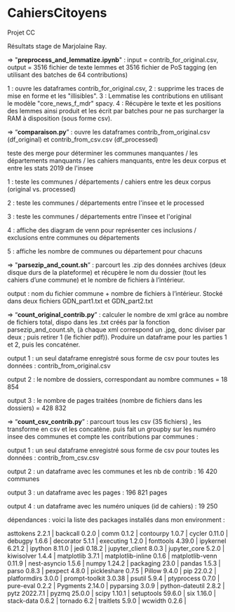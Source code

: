 # CahiersCitoyens
Projet CC

Résultats stage de Marjolaine Ray.

=> "**preprocess_and_lemmatize.ipynb**" : input = contrib_for_original.csv, output = 3516 fichier de texte lemmes et 3516 fichier de PoS tagging (en utilisant des batches de 64 contributions)

1 : ouvre les dataframes contrib_for_original.csv, 
2 : supprime les traces de mise en forme et les "illisibles". 
3 : Lemmatise les contributions en utilisant le modèle "core_news_f_mdr" spacy. 
4 : Récupère le texte et les positions des lemmes ainsi produit et les écrit par batches pour ne pas surcharger la RAM à disposition (sous forme csv).

=> “**comparaison.py**” : ouvre les dataframes contrib_from_original.csv (df_original) et contrib_from_csv.csv (df_processed)

teste des merge pour déterminer les communes manquantes / les départements manquants / les cahiers manquants, entre les deux corpus et entre les stats 2019 de l'insee

1 : teste les communes / départements / cahiers entre les deux corpus (original vs. processed)

2 : teste les communes / départements entre l'insee et le processed

3 : teste les communes / départements entre l'insee et l'original

4 : affiche des diagram de venn pour représenter ces inclusions / exclusions entre communes ou départements

5 : affiche les nombre de communes ou département pour chacuns

=> "**parsezip_and_count.sh**” : parcourt les .zip des données archives (deux disque durs de la plateforme) et récupère le nom du dossier (tout les cahiers d’une commune) et le nombre de fichiers à l’intérieur.

output : nom du fichier commune + nombre de fichiers à l’intérieur. Stocké dans deux fichiers GDN_part1.txt et GDN_part2.txt

=> “**count_original_contrib.py**” : calculer le nombre de xml grâce au nombre de fichiers total, dispo dans les .txt créés par la fonction parsezip_and_count.sh, (à chaque xml correspond un .jpg, donc diviser par deux ; puis retirer 1 (le fichier pdf)). Produire un dataframe pour les parties 1 et 2, puis les concaténer.

output 1 : un seul dataframe enregistré sous forme de csv pour toutes les données : contrib_from_original.csv

output 2 : le nombre de dossiers, correspondant au nombre communes = 18 854

output 3 : le nombre de pages traitées (nombre de fichiers dans les dossiers) = 428 832

=> “**count_csv_contrib.py**” : parcourt tous les csv (35 fichiers) , les transforme en csv et les concatène. puis fait un groupby sur les numéro insee des communes et compte les contributions par communes :

output 1 : un seul dataframe enregistré sous forme de csv pour toutes les données : contrib_from_csv.csv

output 2 : un dataframe avec les communes et les nb de contrib : 16 420 communes

output 3 : un dataframe avec les pages : 196 821 pages

output 4 : un dataframe avec les numéro uniques (id de cahiers) : 19 250

dépendances : voici la liste des packages installés dans mon environment :

asttokens         2.2.1 | 
backcall          0.2.0 | 
comm              0.1.2 | 
contourpy         1.0.7 | 
cycler            0.11.0 | 
debugpy           1.6.6 | 
decorator         5.1.1 | 
executing         1.2.0 | 
fonttools         4.39.0 | 
ipykernel         6.21.2 | 
ipython           8.11.0 | 
jedi              0.18.2 | 
jupyter_client    8.0.3 | 
jupyter_core      5.2.0 | 
kiwisolver        1.4.4 | 
matplotlib        3.7.1 | 
matplotlib-inline 0.1.6 | 
matplotlib-venn   0.11.9 | 
nest-asyncio      1.5.6 | 
numpy             1.24.2 | 
packaging         23.0 | 
pandas            1.5.3 | 
parso             0.8.3 | 
pexpect           4.8.0 | 
pickleshare       0.7.5 | 
Pillow            9.4.0 | 
pip               22.0.2 | 
platformdirs      3.0.0 | 
prompt-toolkit    3.0.38 | 
psutil            5.9.4 | 
ptyprocess        0.7.0 | 
pure-eval         0.2.2 | 
Pygments          2.14.0 | 
pyparsing         3.0.9 | 
python-dateutil   2.8.2 | 
pytz              2022.7.1 | 
pyzmq             25.0.0 | 
scipy             1.10.1 | 
setuptools        59.6.0 | 
six               1.16.0 | 
stack-data        0.6.2 | 
tornado           6.2 | 
traitlets         5.9.0 | 
wcwidth           0.2.6 | 
